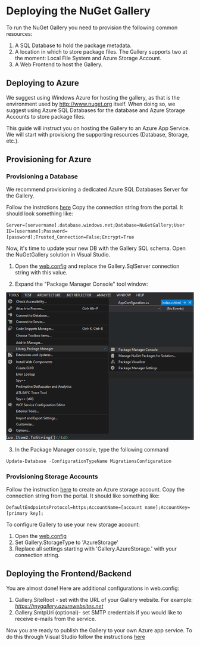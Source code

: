 # Deploying the NuGet Gallery

To run the NuGet Gallery you need to provision the following common resources:

1. A SQL Database to hold the package metadata.
2. A location in which to store package files. The Gallery supports two at the moment: Local File System and Azure Storage Account.
3. A Web Frontend to host the Gallery.

## Deploying to Azure

We suggest using Windows Azure for hosting the gallery, as that is the environment used by http://www.nuget.org itself. When doing so, we suggest using Azure SQL Databases for the database and Azure Storage Accounts to store package files.

This guide will instruct you on hosting the Gallery to an Azure App Service. We will start with provisiong the supporting resources (Database, Storage, etc.).

## Provisioning for Azure

### Provisioning a Database

We recommend provisioning a dedicated Azure SQL Databases Server for the Gallery.

Follow the instrctions [here](https://docs.microsoft.com/en-us/azure/sql-database/sql-database-get-started-portal)
Copy the connection string from the portal. It should look something like:
```
Server=[servername].database.windows.net;Database=NuGetGallery;User ID=[username];Password=[password];Trusted_Connection=False;Encrypt=True
```

Now, it's time to update your new DB with the Gallery SQL schema. Open the NuGetGallery solution in Visual Studio.

1. Open the [web.config](https://github.com/NuGet/NuGetGallery/blob/master/src/NuGetGallery/Web.config#L183) and replace the Gallery.SqlServer connection string with this value.

2. Expand the "Package Manager Console" tool window:

![Package Manager Console](images/03-PackageManagerConsole.png)

3. In the Package Manager console, type the following command

```PowerShell
Update-Database -ConfigurationTypeName MigrationsConfiguration
```

### Provisioning Storage Accounts

Follow the instruction [here](https://docs.microsoft.com/en-us/azure/storage/common/storage-quickstart-create-account?tabs=portal) to create an Azure storage account.
Copy the connection string from the portal. It should like something like:
```
DefaultEndpointsProtocol=https;AccountName=[account name];AccountKey=[primary key];
```
To configure Gallery to use your new storage account:
1. Open the [web.config](https://github.com/NuGet/NuGetGallery/blob/master/src/NuGetGallery/Web.config#L27)
2. Set Gallery.StorageType to 'AzureStorage'
3. Replace all settings starting with 'Gallery.AzureStorage.' with your connection string.

## Deploying the Frontend/Backend

You are almost done! Here are additional configurations in web.config:
1. Gallery.SiteRoot - set with the URL of your Gallery website. For example: _https://mygallery.azurewebsites.net_
2. Gallery.SmtpUri (optional)- set SMTP credentials if you would like to receive e-mails from the service.

Now you are ready to publish the Gallery to your own Azure app service. To do this through Visual Studio follow the instructions [here](https://docs.microsoft.com/en-us/visualstudio/deployment/quickstart-deploy-to-azure)
